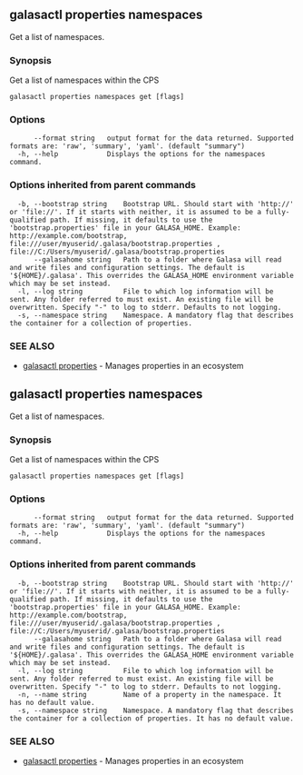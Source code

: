 ## galasactl properties namespaces

Get a list of namespaces.

### Synopsis

Get a list of namespaces within the CPS

```
galasactl properties namespaces get [flags]
```

### Options

```
      --format string   output format for the data returned. Supported formats are: 'raw', 'summary', 'yaml'. (default "summary")
  -h, --help            Displays the options for the namespaces command.
```

### Options inherited from parent commands

```
  -b, --bootstrap string    Bootstrap URL. Should start with 'http://' or 'file://'. If it starts with neither, it is assumed to be a fully-qualified path. If missing, it defaults to use the 'bootstrap.properties' file in your GALASA_HOME. Example: http://example.com/bootstrap, file:///user/myuserid/.galasa/bootstrap.properties , file://C:/Users/myuserid/.galasa/bootstrap.properties
      --galasahome string   Path to a folder where Galasa will read and write files and configuration settings. The default is '${HOME}/.galasa'. This overrides the GALASA_HOME environment variable which may be set instead.
  -l, --log string          File to which log information will be sent. Any folder referred to must exist. An existing file will be overwritten. Specify "-" to log to stderr. Defaults to not logging.
  -s, --namespace string    Namespace. A mandatory flag that describes the container for a collection of properties.
```

### SEE ALSO

* [galasactl properties](galasactl_properties.md)	 - Manages properties in an ecosystem

## galasactl properties namespaces

Get a list of namespaces.

### Synopsis

Get a list of namespaces within the CPS

```
galasactl properties namespaces get [flags]
```

### Options

```
      --format string   output format for the data returned. Supported formats are: 'raw', 'summary', 'yaml'. (default "summary")
  -h, --help            Displays the options for the namespaces command.
```

### Options inherited from parent commands

```
  -b, --bootstrap string    Bootstrap URL. Should start with 'http://' or 'file://'. If it starts with neither, it is assumed to be a fully-qualified path. If missing, it defaults to use the 'bootstrap.properties' file in your GALASA_HOME. Example: http://example.com/bootstrap, file:///user/myuserid/.galasa/bootstrap.properties , file://C:/Users/myuserid/.galasa/bootstrap.properties
      --galasahome string   Path to a folder where Galasa will read and write files and configuration settings. The default is '${HOME}/.galasa'. This overrides the GALASA_HOME environment variable which may be set instead.
  -l, --log string          File to which log information will be sent. Any folder referred to must exist. An existing file will be overwritten. Specify "-" to log to stderr. Defaults to not logging.
  -n, --name string         Name of a property in the namespace. It has no default value.
  -s, --namespace string    Namespace. A mandatory flag that describes the container for a collection of properties. It has no default value.
```

### SEE ALSO

* [galasactl properties](galasactl_properties.md)	 - Manages properties in an ecosystem

